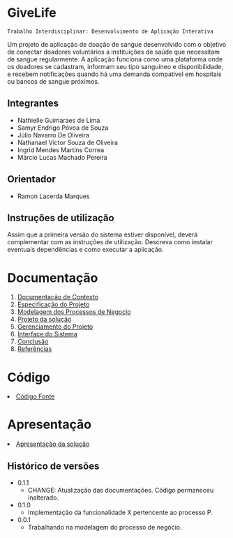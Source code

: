 # GiveLife

`Trabalho Interdisciplinar: Desenvolvimento de Aplicação Interativa`

Um projeto de aplicação de doação de sangue desenvolvido com o objetivo de conectar doadores voluntários a instituições de saúde que necessitam de sangue regularmente. A aplicação funciona como uma plataforma onde os doadores se cadastram, informam seu tipo sanguíneo e disponibilidade, e recebem notificações quando há uma demanda compatível em hospitais ou bancos de sangue próximos.

## Integrantes

* Nathielle Guimaraes de Lima
* Samyr Endrigo Póvoa de Souza
* Júlio Navarro De Oliveira
* Nathanael Victor Souza de Oliveira
* Ingrid Mendes Martins Correa
* Márcio Lucas Machado Pereira

## Orientador

* Ramon Lacerda Marques

## Instruções de utilização

Assim que a primeira versão do sistema estiver disponível, deverá complementar com as instruções de utilização. Descreva como instalar eventuais dependências e como executar a aplicação.

# Documentação

<ol>
<li><a href="docs/1-Contexto.md"> Documentação de Contexto</a></li>
<li><a href="docs/2-Especificação.md"> Especificação do Projeto</a></li>
<li><a href="docs/3-Modelagem-Processos-Negócio.md"> Modelagem dos Processos de Negocio</a></li>
<li><a href="docs/4-Projeto-Solucao.md"> Projeto da solução</a></li>
<li><a href="docs/5-Gerenciamento-Projeto.md"> Gerenciamento do Projeto</a></li>
<li><a href="docs/6-Interface-Sistema.md"> Interface do Sistema</a></li>
<li><a href="docs/7-Conclusão.md"> Conclusão</a></li>
<li><a href="docs/8-Referências.md"> Referências</a></li>
</ol>

# Código

<li><a href="src/README.md"> Código Fonte</a></li>

# Apresentação

<li><a href="presentation/README.md"> Apresentação da solução</a></li>


## Histórico de versões

* 0.1.1
    * CHANGE: Atualização das documentações. Código permaneceu inalterado.
* 0.1.0
    * Implementação da funcionalidade X pertencente ao processo P.
* 0.0.1
    * Trabalhando na modelagem do processo de negócio.

